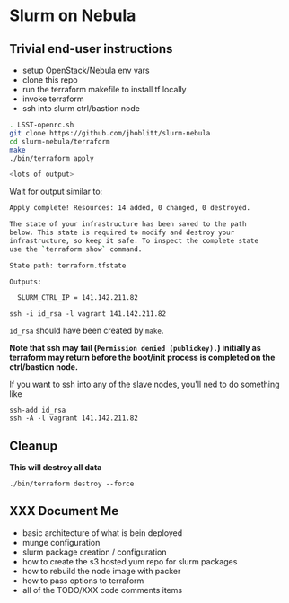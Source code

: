 Slurm on Nebula
===

Trivial end-user instructions
---

* setup OpenStack/Nebula env vars
* clone this repo
* run the terraform makefile to install tf locally
* invoke terraform
* ssh into slurm ctrl/bastion node

```sh
. LSST-openrc.sh
git clone https://github.com/jhoblitt/slurm-nebula
cd slurm-nebula/terraform
make
./bin/terraform apply

<lots of output>
```

Wait for output similar to:

```sh
Apply complete! Resources: 14 added, 0 changed, 0 destroyed.

The state of your infrastructure has been saved to the path
below. This state is required to modify and destroy your
infrastructure, so keep it safe. To inspect the complete state
use the `terraform show` command.

State path: terraform.tfstate

Outputs:

  SLURM_CTRL_IP = 141.142.211.82
```

    ssh -i id_rsa -l vagrant 141.142.211.82

`id_rsa` should have been created by `make`.

__Note that ssh may fail (`Permission denied (publickey).`) initially as
terraform may return before the boot/init process is completed on the
ctrl/bastion node.__

If you want to ssh into any of the slave nodes, you'll ned to do something like

    ssh-add id_rsa
    ssh -A -l vagrant 141.142.211.82

Cleanup
---

**This will destroy all data**

    ./bin/terraform destroy --force

XXX Document Me
---

* basic architecture of what is bein deployed
* munge configuration
* slurm package creation / configuration
* how to create the s3 hosted yum repo for slurm packages
* how to rebuild the node image with packer
* how to pass options to terraform
* all of the TODO/XXX code comments items
